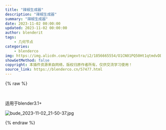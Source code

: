 ```yaml
---
title: "辣椒生成器"
description: "辣椒生成器"
summary: "辣椒生成器"
date: 2023-11-02 00:00:00
updated: 2023-11-02 00:00:00
author: blenderit
tags: 
    - 几何节点
categories:
    - blenderco
img: https://img.alicdn.com/imgextra/i2/1856665554/O1CN01PQ50Ht1qtmdvDDYRG_!!1856665554.jpg
showGetMethod: false
copyright: 本插件资源来自网络，版权归原作者所有，仅供交流学习使用！
source_link: https://blenderco.cn/57477.html
---
```


{% raw %}
<p> </p><p>适用于blender3.1+</p><p><img src="https://img.alicdn.com/imgextra/i2/1856665554/O1CN01PQ50Ht1qtmdvDDYRG_!!1856665554.jpg" alt="bude_2023-11-02_21-50-37.jpg"></p>
<div style="display: none">blenderco</div>
{% endraw %}